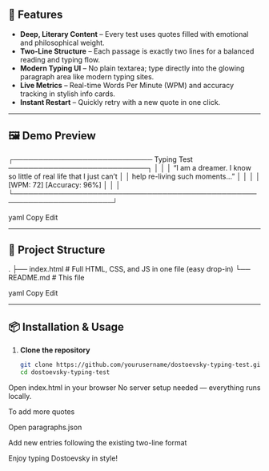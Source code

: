 ## 📜 Features

- **Deep, Literary Content** – Every test uses quotes filled with emotional and philosophical weight.
- **Two-Line Structure** – Each passage is exactly two lines for a balanced reading and typing flow.
- **Modern Typing UI** – No plain textarea; type directly into the glowing paragraph area like modern typing sites.
- **Live Metrics** – Real-time Words Per Minute (WPM) and accuracy tracking in stylish info cards.
- **Instant Restart** – Quickly retry with a new quote in one click.

---

## 🖼 Demo Preview

┌──────────────────────────── Typing Test ────────────────────────────┐
│ │
│ “I am a dreamer. I know so little of real life that I just can’t │
│ help re-living such moments…” │
│ │
│ [WPM: 72] [Accuracy: 96%] │
│ │
└──────────────────────────────────────────────────────────────────────┘

yaml
Copy
Edit

---

## 📂 Project Structure

.
├── index.html # Full HTML, CSS, and JS in one file (easy drop-in)
└── README.md # This file

yaml
Copy
Edit

---

## 📦 Installation & Usage

1. **Clone the repository**
   ```bash
   git clone https://github.com/yourusername/dostoevsky-typing-test.git
   cd dostoevsky-typing-test
Open index.html in your browser
No server setup needed — everything runs locally.

To add more quotes

Open paragraphs.json

Add new entries following the existing two-line format

Enjoy typing Dostoevsky in style!
